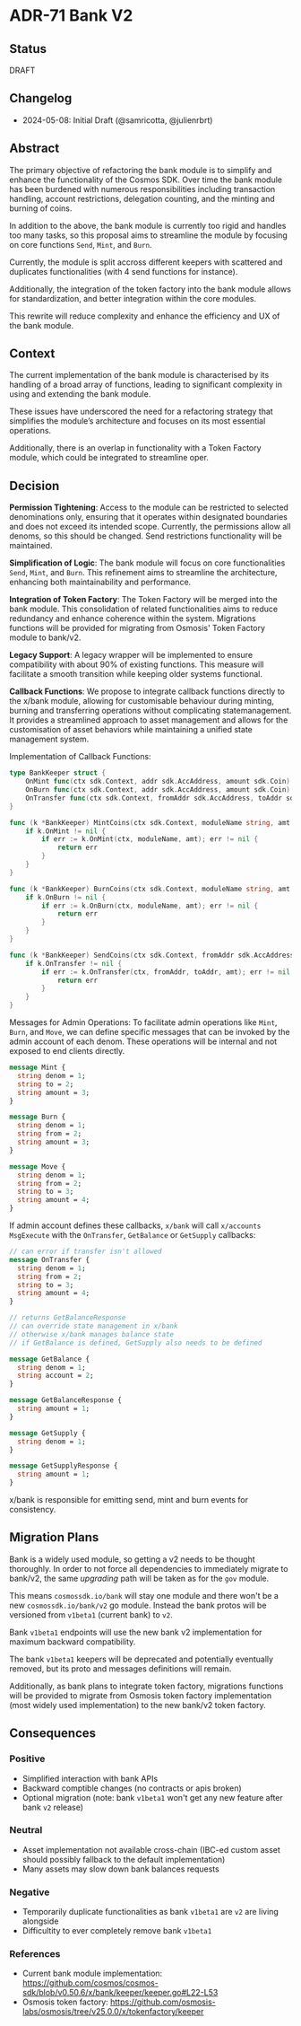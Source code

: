 # ADR-71 Bank V2

## Status

DRAFT

## Changelog

* 2024-05-08: Initial Draft (@samricotta, @julienrbrt)

## Abstract

The primary objective of refactoring the bank module is to simplify and enhance the functionality of the Cosmos SDK. Over time the bank module has been burdened with numerous responsibilities including transaction handling, account restrictions, delegation counting, and the minting and burning of coins. 

In addition to the above, the bank module is currently too rigid and handles too many tasks, so this proposal aims to streamline the module by focusing on core functions `Send`, `Mint`, and `Burn`.

Currently, the module is split accross different keepers with scattered and duplicates functionalities (with 4 send functions for instance).

Additionally, the integration of the token factory into the bank module allows for standardization, and better integration within the core modules.

This rewrite will reduce complexity and enhance the efficiency and UX of the bank module.

## Context

The current implementation of the bank module is characterised by its handling of a broad array of functions, leading to significant complexity in using and extending the bank module. 

These issues have underscored the need for a refactoring strategy that simplifies the module’s architecture and focuses on its most essential operations.

Additionally, there is an overlap in functionality with a Token Factory module, which could be integrated to streamline oper.

## Decision

**Permission Tightening**: Access to the module can be restricted to selected denominations only, ensuring that it operates within designated boundaries and does not exceed its intended scope. Currently, the permissions allow all denoms, so this should be changed. Send restrictions functionality will be maintained.

**Simplification of Logic**: The bank module will focus on core functionalities `Send`, `Mint`, and `Burn`. This refinement aims to streamline the architecture, enhancing both maintainability and performance.

**Integration of Token Factory**: The Token Factory will be merged into the bank module. This consolidation of related functionalities aims to reduce redundancy and enhance coherence within the system. Migrations functions will be provided for migrating from Osmosis' Token Factory module to bank/v2.

**Legacy Support**: A legacy wrapper will be implemented to ensure compatibility with about 90% of existing functions. This measure will facilitate a smooth transition while keeping older systems functional.

**Callback Functions**: We propose to integrate callback functions directly to the x/bank module, allowing for customisable behaviour during minting, burning and transferring operations without complicating statemanagement. It provides a streamlined approach to asset management and allows for the customisation of asset behaviors while maintaining a unified state management system.

Implementation of Callback Functions:

```go
type BankKeeper struct {
    OnMint func(ctx sdk.Context, addr sdk.AccAddress, amount sdk.Coin) error
    OnBurn func(ctx sdk.Context, addr sdk.AccAddress, amount sdk.Coin) error
    OnTransfer func(ctx sdk.Context, fromAddr sdk.AccAddress, toAddr sdk.AccAddress, amount sdk.Coin) error
}

func (k *BankKeeper) MintCoins(ctx sdk.Context, moduleName string, amt sdk.Coins) error {
    if k.OnMint != nil {
        if err := k.OnMint(ctx, moduleName, amt); err != nil {
            return err
        }
    }
}

func (k *BankKeeper) BurnCoins(ctx sdk.Context, moduleName string, amt sdk.Coins) error {
    if k.OnBurn != nil {
        if err := k.OnBurn(ctx, moduleName, amt); err != nil {
            return err
        }
    }
}

func (k *BankKeeper) SendCoins(ctx sdk.Context, fromAddr sdk.AccAddress, toAddr sdk.AccAddress, amt sdk.Coins) error {
    if k.OnTransfer != nil {
        if err := k.OnTransfer(ctx, fromAddr, toAddr, amt); err != nil {
            return err
        }
    }
}
```

Messages for Admin Operations:
To facilitate admin operations like `Mint`, `Burn`, and `Move`, we can define specific messages that can be invoked by the admin account of each denom. These operations will be internal and not exposed to end clients directly.

```protobuf
message Mint {
  string denom = 1;
  string to = 2;
  string amount = 3;
}

message Burn {
  string denom = 1;
  string from = 2;
  string amount = 3;
}

message Move {
  string denom = 1;
  string from = 2;
  string to = 3;
  string amount = 4;
}
```

If admin account defines these callbacks, `x/bank` will call `x/accounts` `MsgExecute` with the `OnTransfer`, `GetBalance` or `GetSupply` callbacks:

```protobuf 
// can error if transfer isn't allowed
message OnTransfer {
  string denom = 1;
  string from = 2;
  string to = 3;
  string amount = 4;
}

// returns GetBalanceResponse
// can override state management in x/bank
// otherwise x/bank manages balance state
// if GetBalance is defined, GetSupply also needs to be defined

message GetBalance {
  string denom = 1;
  string account = 2;
}

message GetBalanceResponse {
  string amount = 1;
}

message GetSupply {
  string denom = 1;
}

message GetSupplyResponse {
  string amount = 1;
}
```

x/bank is responsible for emitting send, mint and burn events for consistency.

## Migration Plans

Bank is a widely used module, so getting a v2 needs to be thought thoroughly. In order to not force all dependencies to immediately migrate to bank/v2, the same _upgrading_ path will be taken as for the `gov` module.

This means `cosmossdk.io/bank` will stay one module and there won't be a new `cosmossdk.io/bank/v2` go module. Instead the bank protos will be versioned from `v1beta1` (current bank) to `v2`.

Bank `v1beta1` endpoints will use the new bank v2 implementation for maximum backward compatibility.

The bank `v1beta1` keepers will be deprecated and potentially eventually removed, but its proto and messages definitions will remain.

Additionally, as bank plans to integrate token factory, migrations functions will be provided to migrate from Osmosis token factory implementation (most widely used implementation) to the new bank/v2 token factory.

## Consequences

### Positive

* Simplified interaction with bank APIs
* Backward comptible changes (no contracts or apis broken)
* Optional migration (note: bank `v1beta1` won't get any new feature after bank `v2` release)

### Neutral

* Asset implementation not available cross-chain (IBC-ed custom asset should possibly fallback to the default implementation)
* Many assets may slow down bank balances requests

### Negative

* Temporarily duplicate functionalities as bank `v1beta1` are `v2` are living alongside
* Difficultity to ever completely remove bank `v1beta1`

### References

* Current bank module implementation: https://github.com/cosmos/cosmos-sdk/blob/v0.50.6/x/bank/keeper/keeper.go#L22-L53
* Osmosis token factory: https://github.com/osmosis-labs/osmosis/tree/v25.0.0/x/tokenfactory/keeper
